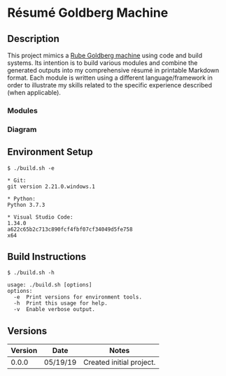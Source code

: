 # Résumé Goldberg Machine

## Description

This project mimics a [Rube Goldberg machine](https://en.wikipedia.org/wiki/Rube_Goldberg_machine) using code and build
systems. Its intention is to build various modules and combine the generated outputs into my comprehensive résumé in
printable Markdown format. Each module is written using a different language/framework in order to illustrate my skills
related to the specific experience described (when applicable).

### Modules

### Diagram

## Environment Setup

```
$ ./build.sh -e

* Git:
git version 2.21.0.windows.1

* Python:
Python 3.7.3

* Visual Studio Code:
1.34.0
a622c65b2c713c890fcf4fbf07cf34049d5fe758
x64
```

## Build Instructions

```
$ ./build.sh -h

usage: ./build.sh [options]
options:
  -e  Print versions for environment tools.
  -h  Print this usage for help.
  -v  Enable verbose output.
```

## Versions

| Version | Date     | Notes                    |
| ------- | -------- | ------------------------ |
| 0.0.0   | 05/19/19 | Created initial project. |
